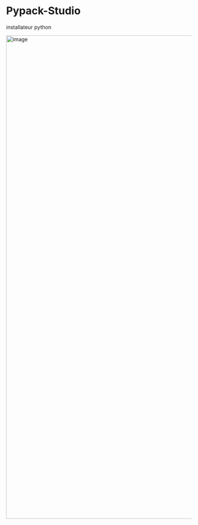 # Pypack-Studio
installateur python

<img width="1929" height="1314" alt="image" src="https://github.com/user-attachments/assets/604250e8-80d6-4fc5-8989-ac73183a5c69" />

